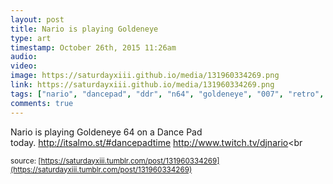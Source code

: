 ```yaml
---
layout: post
title: Nario is playing Goldeneye
type: art
timestamp: October 26th, 2015 11:26am
audio: 
video: 
image: https://saturdayxiii.github.io/media/131960334269.png
link: https://saturdayxiii.github.io/media/131960334269.png
tags: ["nario", "dancepad", "ddr", "n64", "goldeneye", "007", "retro", "game", "stream", "live", "twitch", "art"]
comments: true
---
```

Nario is playing Goldeneye 64 on a Dance Pad today. <a href="http://itsalmo.st/#dancepadtime" target="_blank">http://itsalmo.st/#dancepadtime</a>
<a href="http://www.twitch.tv/djnario" target="_blank">http://www.twitch.tv/djnario</a><br 
  
<small>source: [https://saturdayxiii.tumblr.com/post/131960334269](https://saturdayxiii.tumblr.com/post/131960334269)</small>